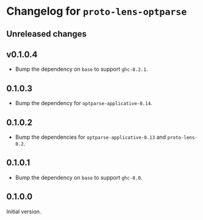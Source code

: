 # Changelog for `proto-lens-optparse`

## Unreleased changes

## v0.1.0.4
- Bump the dependency on `base` to support `ghc-8.2.1`.

## 0.1.0.3
- Bump the dependency for `optparse-applicative-0.14`.

## 0.1.0.2
- Bump the dependencies for `optparse-applicative-0.13` and
  `proto-lens-0.2`.

## 0.1.0.1
- Bump the dependency on `base` to support `ghc-8.0`.


## 0.1.0.0
Initial version.
